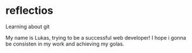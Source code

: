 # reflectios
Learning about git

My name is Lukas, trying to be a successful web developer!
I hope i gonna be consisten in my work and achieving my golas.
